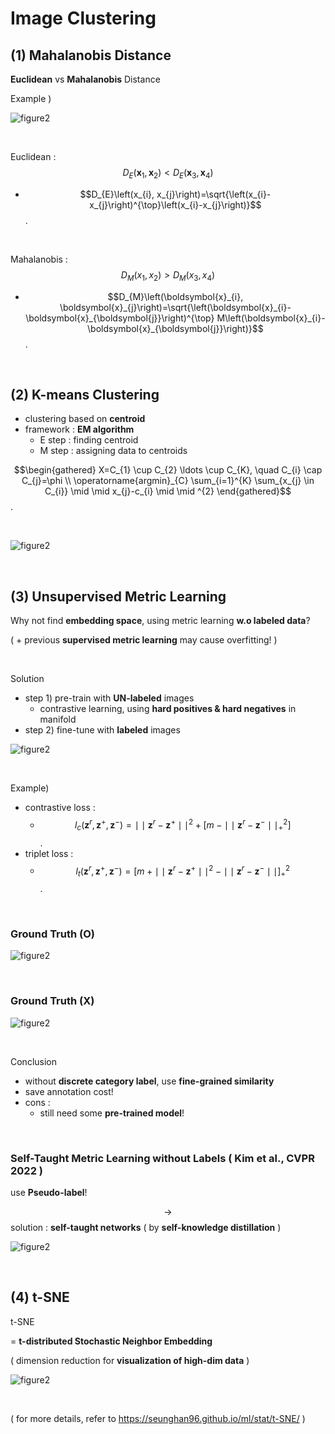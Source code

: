 # Image Clustering

## (1) Mahalanobis Distance

**Euclidean** vs **Mahalanobis** Distance

Example )

![figure2](/assets/img/cv/cv224.png)

<br>

Euclidean : $$D_{E}\left(\boldsymbol{x}_{1}, \boldsymbol{x}_{2}\right) < D_{E}\left(\boldsymbol{x}_{3}, \boldsymbol{x}_{4}\right)$$

- $$D_{E}\left(x_{i}, x_{j}\right)=\sqrt{\left(x_{i}-x_{j}\right)^{\top}\left(x_{i}-x_{j}\right)}$$.

<br>

Mahalanobis : $$D_{M}\left(x_{1}, x_{2}\right)>D_{M}\left(x_{3}, x_{4}\right)$$

-  $$D_{M}\left(\boldsymbol{x}_{i}, \boldsymbol{x}_{j}\right)=\sqrt{\left(\boldsymbol{x}_{i}-\boldsymbol{x}_{\boldsymbol{j}}\right)^{\top} M\left(\boldsymbol{x}_{i}-\boldsymbol{x}_{\boldsymbol{j}}\right)}$$.

<br>

## (2) K-means Clustering

- clustering based on **centroid**
- framework : **EM algorithm**
  - E step : finding centroid
  - M step : assigning data to centroids

$$\begin{gathered}
X=C_{1} \cup C_{2} \ldots \cup C_{K}, \quad C_{i} \cap C_{j}=\phi \\
\operatorname{argmin}_{C} \sum_{i=1}^{K} \sum_{x_{j} \in C_{i}} \mid \mid x_{j}-c_{i} \mid \mid ^{2}
\end{gathered}$$.

<br>

![figure2](/assets/img/cv/cv225.png)

<br>

## (3) Unsupervised Metric Learning

Why not find **embedding space**, using metric learning **w.o labeled data**?

( + previous **supervised metric learning** may cause overfitting! )

<br>

Solution

- step 1) pre-train with **UN-labeled** images
  - contrastive learning, using **hard positives & hard negatives** in manifold
- step 2) fine-tune with **labeled** images

![figure2](/assets/img/cv/cv226.png)

<br>

Example)

- contrastive loss :
  - $$l_{c}\left(\mathbf{z}^{r}, \mathbf{z}^{+}, \mathbf{z}^{-}\right)= \mid \mid \mathbf{z}^{r}-\mathbf{z}^{+} \mid \mid ^{2}+\left[m- \mid \mid \mathbf{z}^{r}-\mathbf{z}^{-} \mid \mid _{+}^{2}\right]$$.
- triplet loss :
  - $$l_{t}\left(\mathbf{z}^{r}, \mathbf{z}^{+}, \mathbf{z}^{-}\right)=\left[m+ \mid \mid \mathbf{z}^{r}-\mathbf{z}^{+} \mid \mid ^{2}- \mid \mid \mathbf{z}^{r}-\mathbf{z}^{-} \mid \mid \right]_{+}^{2}$$.

<br>

### Ground Truth (O)

![figure2](/assets/img/cv/cv227.png)

<br>

### Ground Truth (X)

![figure2](/assets/img/cv/cv228.png)

<br>

Conclusion

- without **discrete category label**, use **fine-grained similarity**
- save annotation cost!
- cons :
  - still need some **pre-trained model**!

<br>

### Self-Taught Metric Learning without Labels ( Kim et al., CVPR 2022 )

use **Pseudo-label**!

$$\rightarrow$$ solution : **self-taught networks** ( by **self-knowledge distillation** )

![figure2](/assets/img/cv/cv229.png)

<br>

## (4) t-SNE

t-SNE

= **t-distributed Stochastic Neighbor Embedding**

( dimension reduction for **visualization of high-dim data** )

![figure2](/assets/img/cv/cv230.png)

<br>

( for more details, refer to https://seunghan96.github.io/ml/stat/t-SNE/ )
